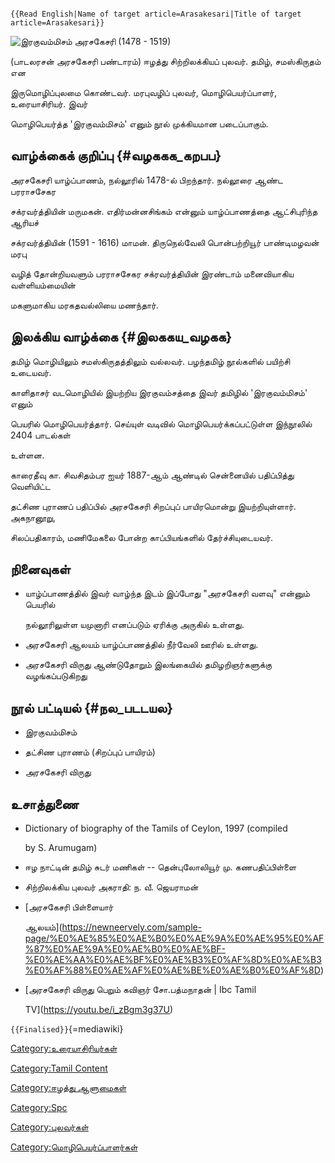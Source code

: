 ```{=mediawiki}
{{Read English|Name of target article=Arasakesari|Title of target article=Arasakesari}}
```
![இரகுவம்மிசம்](இரகுவமிசம்.jpg "இரகுவம்மிசம்") அரசகேசரி (1478 - 1519)
(பாடலரசன் அரசகேசரி பண்டாரம்) ஈழத்து சிற்றிலக்கியப் புலவர். தமிழ், சமஸ்கிருதம் என
இருமொழிப்புலமை கொண்டவர். மரபுவழிப் புலவர், மொழிபெயர்ப்பாளர், உரையாசிரியர். இவர்
மொழிபெயர்த்த \'இரகுவம்மிசம்' எனும் நூல் முக்கியமான படைப்பாகும்.

## வாழ்க்கைக் குறிப்பு {#வழககக_கறபப}

அரசகேசரி யாழ்ப்பாணம், நல்லூரில் 1478-ல் பிறந்தார். நல்லூரை ஆண்ட பரராசசேகர
சக்ரவர்த்தியின் மருமகன். எதிர்மன்னசிங்கம் என்னும் யாழ்ப்பாணத்தை ஆட்சிபுரிந்த ஆரியச்
சக்ரவர்த்தியின் (1591 - 1616) மாமன். திருநெல்வேலி பொன்பற்றியூர் பாண்டிமழவன் மரபு
வழித் தோன்றியவளும் பரராசசேகர சக்ரவர்த்தியின் இரண்டாம் மனைவியாகிய வள்ளியம்மையின்
மகளுமாகிய மரகதவல்லியை மணந்தார்.

## இலக்கிய வாழ்க்கை {#இலககய_வழகக}

தமிழ் மொழியிலும் சமஸ்கிருதத்திலும் வல்லவர். பழந்தமிழ் நூல்களில் பயிற்சி உடையவர்.
காளிதாசர் வடமொழியில் இயற்றிய இரகுவம்சத்தை இவர் தமிழில் 'இரகுவம்மிசம்\' எனும்
பெயரில் மொழிபெயர்த்தார். செய்யுள் வடிவில் மொழிபெயர்க்கப்பட்டுள்ள இந்நூலில் 2404 பாடல்கள்
உள்ளன.

காரைதீவு கா. சிவசிதம்பர ஐயர் 1887-ஆம் ஆண்டில் சென்னையில் பதிப்பித்து வெளியிட்ட
தட்சிண புராணப் பதிப்பில் அரசகேசரி சிறப்புப் பாயிரமொன்று இயற்றியுள்ளார். அகநானூறு,
சிலப்பதிகாரம், மணிமேகலை போன்ற காப்பியங்களில் தேர்ச்சியுடையவர்.

## நினைவுகள்

-   யாழ்ப்பாணத்தில் இவர் வாழ்ந்த இடம் இப்போது \"அரசகேசரி வளவு\" என்னும் பெயரில்
    நல்லூரிலுள்ள யமுனாரி எனப்படும் ஏரிக்கு அருகில் உள்ளது.
-   அரசகேசரி ஆலயம் யாழ்ப்பாணத்தில் நீர்வேலி ஊரில் உள்ளது.
-   அரசகேசரி விருது ஆண்டுதோறும் இலங்கையில் தமிழறிஞர்களுக்கு வழங்கப்படுகிறது

## நூல் பட்டியல் {#நல_படடயல}

-   இரகுவம்மிசம்
-   தட்சிண புராணம் (சிறப்புப் பாயிரம்)
-   அரசகேசரி விருது

## உசாத்துணை

-   Dictionary of biography of the Tamils of Ceylon, 1997 (compiled
    by S. Arumugam)
-   ஈழ நாட்டின் தமிழ் சுடர் மணிகள் -- தென்புலோலியூர் மு. கணபதிப்பிள்ளை
-   சிற்றிலக்கிய புலவர் அகராதி: ந. வீ. ஜெயராமன்
-   [அரசகேசரி பிள்ளையார்
    ஆலயம்](https://newneervely.com/sample-page/%E0%AE%85%E0%AE%B0%E0%AE%9A%E0%AE%95%E0%AF%87%E0%AE%9A%E0%AE%B0%E0%AE%BF-%E0%AE%AA%E0%AE%BF%E0%AE%B3%E0%AF%8D%E0%AE%B3%E0%AF%88%E0%AE%AF%E0%AE%BE%E0%AE%B0%E0%AF%8D)
-   [அரசகேசரி விருது பெறும் கவிஞர் சோ.பத்மநாதன் \| Ibc Tamil
    TV](https://youtu.be/i_zBgm3g37U)

`{{Finalised}}`{=mediawiki}

[Category:உரையாசிரியர்கள்](Category:உரையாசிரியர்கள் "wikilink")
[Category:Tamil Content](Category:Tamil_Content "wikilink")
[Category:ஈழத்து ஆளுமைகள்](Category:ஈழத்து_ஆளுமைகள் "wikilink")
[Category:Spc](Category:Spc "wikilink")
[Category:புலவர்கள்](Category:புலவர்கள் "wikilink")
[Category:மொழிபெயர்ப்பாளர்கள்](Category:மொழிபெயர்ப்பாளர்கள் "wikilink")
